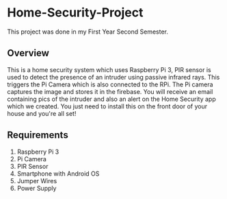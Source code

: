 # Home-Security-Project
  This project was done in my First Year Second Semester.

## Overview
This is a home security system which uses Raspberry Pi 3, PIR sensor is used to detect the presence of an intruder using 
passive infrared rays. This triggers the Pi Camera which is also connected to the RPi. The Pi camera captures the image
and stores it in the firebase. You will receive an email containing pics of the intruder and also an alert on the Home Security
app which we created. You just need to install this on the front door of your house and you're all set!

## Requirements
1. Raspberry Pi 3
2. Pi Camera
3. PIR Sensor
4. Smartphone with Android OS
5. Jumper Wires
6. Power Supply
